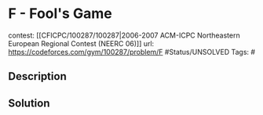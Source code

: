 # F - Fool's Game

contest: [[CFICPC/100287/100287|2006-2007 ACM-ICPC Northeastern European Regional Contest (NEERC 06)]]
url: https://codeforces.com/gym/100287/problem/F
#Status/UNSOLVED
Tags: #

## Description

## Solution

